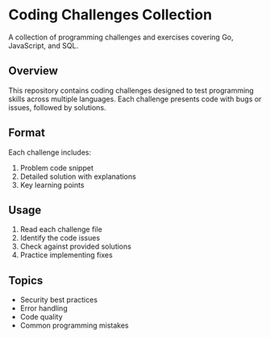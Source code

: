 # Coding Challenges Collection

A collection of programming challenges and exercises covering Go, JavaScript, and SQL.

## Overview

This repository contains coding challenges designed to test programming skills across multiple languages. Each challenge presents code with bugs or issues, followed by solutions.

## Format

Each challenge includes:

1. Problem code snippet
2. Detailed solution with explanations
3. Key learning points

## Usage

1. Read each challenge file
2. Identify the code issues
3. Check against provided solutions
4. Practice implementing fixes

## Topics

- Security best practices
- Error handling
- Code quality
- Common programming mistakes
